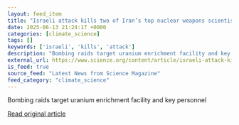 ```yaml
---
layout: feed_item
title: "Israeli attack kills two of Iran’s top nuclear weapons scientists"
date: 2025-06-13 21:24:17 +0000
categories: [climate_science]
tags: []
keywords: ['israeli', 'kills', 'attack']
description: "Bombing raids target uranium enrichment facility and key personnel"
external_url: https://www.science.org/content/article/israeli-attack-kills-two-iran-s-top-nuclear-weapons-scientists
is_feed: true
source_feed: "Latest News from Science Magazine"
feed_category: "climate_science"
---
```


Bombing raids target uranium enrichment facility and key personnel

[Read original article](https://www.science.org/content/article/israeli-attack-kills-two-iran-s-top-nuclear-weapons-scientists)
